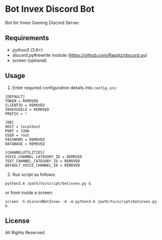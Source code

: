 Bot Invex Discord Bot
=========
Bot for Invex Gaming Discord Server.

Requirements
-----
* python3 (3.6+)
* discord.py#rewrite module (https://github.com/Rapptz/discord.py)
* screen (optional)

Usage
-----
1. Enter required configuration details into `config.ini`:

```
[DEFAULT]
TOKEN = REMOVED
CLIENTID = REMOVED
INVEXGUILD = REMOVED
PREFIX = !

[DB]
HOST = localhost
PORT = 3306
USER = root
PASSWORD = REMOVED
DATABASE = REMOVED

[CHANNELUTILITIES]
VOICE_CHANNEL_CATEGORY_ID = REMOVED
TEXT_CHANNEL_CATEGORY_ID = REMOVED
DEFAULT_VOICE_CHANNEL_ID = REMOVED
```

2. Run script as follows:
  ```
  python3.6 /path/to/script/botinvex.py &
  ```
  
  or from inside a screen:
  ```
  screen -S discordBotInvex -d -m python3.6 /path/to/script/botinvex.py &
  ```


License
-----
All Rights Reserved.
